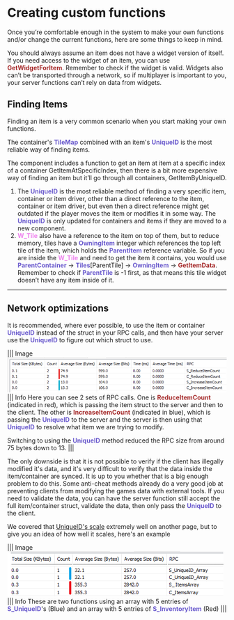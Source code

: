 # Creating custom functions

Once you’re comfortable enough in the system to make your own functions and/or change the current functions, here are some things to keep in mind.

You should always assume an item does not have a widget version of itself. If you need access to the widget of an item, you can use <span style="color:brown">**GetWidgetForItem**</span>. Remember to check if the widget is valid.
Widgets also can’t be transported through a network, so if multiplayer is important to you, your server functions can’t rely on data from widgets.

## Finding Items

Finding an item is a very common scenario when you start making your own functions.

The container's <span style="color:slateblue">**TileMap**</span> combined with an item's <span style="color:slateblue">**UniqueID**</span> is the most reliable way of finding items.

The component includes a function to get an item at item at a specific index of a container GetItemAtSpecificIndex, then there is a bit more expensive way of finding an item but it’ll go through all containers, GetItemByUniqueID.

1. The <span style="color:slateblue">**UniqueID**</span> is the most reliable method of finding a very specific item, container or item driver, other than a direct reference to the item, container or item driver, but even then a direct reference might get outdated if the player moves the item or modifies it in some way. The <span style="color:slateblue">**UniqueID**</span> is only updated for containers and items if they are moved to a new component.
2. <span style="color:violet">**W_Tile**</span> also have a reference to the item on top of them, but to reduce memory, tiles have a <span style="color:slateblue">**OwningItem**</span> integer which references the top left tile of the item, which holds the <span style="color:slateblue">**ParentItem**</span> reference variable.
So if you are inside the <span style="color:violet">**W_Tile**</span> and need to get the item it contains, you would use <span style="color:slateblue">**ParentContainer**</span> -> <span style="color:slateblue">**Tiles**</span>[ParentTile] -> <span style="color:slateblue">**OwningItem**</span> -> <span style="color:brown">**GetItemData**</span>. Remember to check if <span style="color:slateblue">**ParentTile**</span> is -1 first, as that means this tile widget doesn’t have any item inside of it.

---

## Network optimizations

It is recommended, where ever possible, to use the item or container <span style="color:slateblue">**UniqueID**</span> instead of the struct in your RPC calls, and then have your server use the <span style="color:slateblue">**UniqueID**</span> to figure out which struct to use.



||| Image
![](/pictures/networkoptimization.png)
||| Info
Here you can see 2 sets of RPC calls. One is <span style="color:brown">**ReduceItemCount**</span> (indicated in red), which is passing the item struct to the server and then to the client.
The other is <span style="color:brown">**IncreaseItemCount**</span> (indicated in blue), which is passing the <span style="color:slateblue">**UniqueID**</span> to the server and the server is then using that <span style="color:slateblue">**UniqueID**</span> to resolve what item we are trying to modify. 

Switching to using the <span style="color:slateblue">**UniqueID**</span> method reduced the RPC size from around 75 bytes down to 13.
|||

The only downside is that it is not possible to verify if the client has illegally modified it's data, and it's very difficult to verify that the data inside the item/container are synced. It is up to you whether that is a big enough problem to do this. Some anti-cheat methods already do a very good job at preventing clients from modifying the games data with external tools.
If you need to validate the data, you can have the server function still accept the full item/container struct, validate the data, then only pass the <span style="color:slateblue">**UniqueID**</span> to the client.

We covered that [UniqueID's scale](https://inventoryframework.github.io/introduction/howdoesthenetworkingwork/#unique-id) extremely well on another page, but to give you an idea of how well it scales, here's an example

||| Image
![](/pictures/InventoryItemVSuniqueID.png)
||| Info
These are two functions using an array with 5 entries of <span style="color:slateblue">**S_UniqueID**</span>'s (Blue) and an array with 5 entries of <span style="color:slateblue">**S_InventoryItem**</span> (Red)
|||
